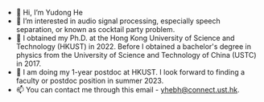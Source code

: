 - 👋 Hi, I’m Yudong He
- 👀 I’m interested in audio signal processing, especially speech separation, or known as cocktail party problem.
- 🌱 I obtained my Ph.D. at the Hong Kong University of Science and Technology (HKUST) in 2022. Before I obtained a bachelor's degree in physics from the University of Science and Technology of China (USTC) in 2017.
- 💞️ I am doing my 1-year postdoc at HKUST. I look forward to finding a faculty or postdoc position in summer 2023.
- 📫 You can contact me through this email - yhebh@connect.ust.hk. 

<!---
ydcnanhe/ydcnanhe is a ✨ special ✨ repository because its `README.md` (this file) appears on your GitHub profile.
You can click the Preview link to take a look at your changes.
--->
